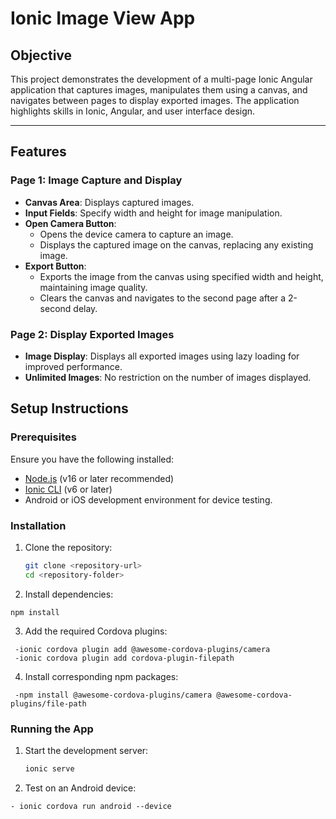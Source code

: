 # Ionic Image View App

## Objective

This project demonstrates the development of a multi-page Ionic Angular application that captures images, manipulates them using a canvas, and navigates between pages to display exported images. The application highlights skills in Ionic, Angular, and user interface design.

---

## Features

### Page 1: Image Capture and Display

- **Canvas Area**: Displays captured images.
- **Input Fields**: Specify width and height for image manipulation.
- **Open Camera Button**:
  - Opens the device camera to capture an image.
  - Displays the captured image on the canvas, replacing any existing image.
- **Export Button**:
  - Exports the image from the canvas using specified width and height, maintaining image quality.
  - Clears the canvas and navigates to the second page after a 2-second delay.

### Page 2: Display Exported Images

- **Image Display**: Displays all exported images using lazy loading for improved performance.
- **Unlimited Images**: No restriction on the number of images displayed.

## Setup Instructions

### Prerequisites

Ensure you have the following installed:

- [Node.js](https://nodejs.org/) (v16 or later recommended)
- [Ionic CLI](https://ionicframework.com/docs/cli) (v6 or later)
- Android or iOS development environment for device testing.

### Installation

1. Clone the repository:

   ```bash
   git clone <repository-url>
   cd <repository-folder>

   ```

2. Install dependencies:

```
npm install
```

3. Add the required Cordova plugins:

```
 -ionic cordova plugin add @awesome-cordova-plugins/camera
 -ionic cordova plugin add cordova-plugin-filepath
```

4. Install corresponding npm packages:

```
 -npm install @awesome-cordova-plugins/camera @awesome-cordova-plugins/file-path
```

### Running the App

1. Start the development server:

   ```bash
   ionic serve

   ```

2. Test on an Android device:

```
- ionic cordova run android --device

```
